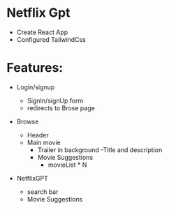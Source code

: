# Netflix Gpt
- Create React App
- Configured TailwindCss

# Features:
- Login/signup
     - SignIn/signUp form
     - redirects to Brose page
- Browse
    - Header
    - Main movie
        - Trailer in background
        -Title and description
        - Movie Suggestions
            - movieList * N

- NetflixGPT
    - search bar
    - Movie Suggestions


